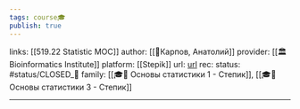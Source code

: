 ```yaml
---
tags: course🎓
publish: true
---
```

links: [[519.22 Statistic MOC]]
author:  [[👤Карпов, Анатолий]]
provider: [[🏛Bioinformatics Institute]]
platform: [[Stepik]]
url: [url](https://stepik.org/course/524/syllabus)
rec:
status: #status/CLOSED_🍂 
family: [[🎓🌳 Основы статистики 1 - Степик]], [[🎓🌱 Основы статистики 3 - Степик]]

---
